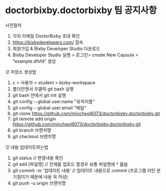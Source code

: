 # doctorbixby.doctorbixby 팀 공지사항

사전절차
1. 각자 이메일 DoctorBixby 초대 확인
1. https://bixbydevelopers.com/ 접속
2. 회원가입 & Bixby Developer Studio 다운로드
3. Bixby Developer Studio 실행 > 로그인> create New Capsule > "example.dfsfd" 생성

깃 저장소 생성법
1. c > 사용자 > student > bixby-workspace
2. 폴더안엔서 우클릭 git bash 실행
3. git bash 안에서 git init 실행
4. git config --global user.name "유저이름"
5. git config --global user.email "메일"
6. git clone https://github.com/mincheol6073/doctorbixby.doctorbixby.git
7. git remote add origin https://github.com/mincheol6073/doctorbixby.doctorbixby.git
8. git branch 브랜치명
9. git checkout 브랜치명

깃 내용 업데이트하는법
1. git status // 변경내용 확인
2. git add [파일명] // 전체를 업로드 할경우 보통 파일명에 * 를씀
3. git commit -m '업데이트 내용' // 업데이트 내용으로 commit (프로그램 리턴 분기점이기 때문에 내용 꼭 작성)
4. git push -u origin 브랜치명

